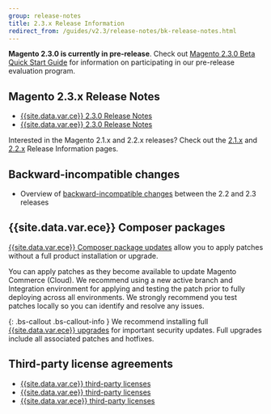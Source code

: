 ```yaml
---
group: release-notes
title: 2.3.x Release Information
redirect_from: /guides/v2.3/release-notes/bk-release-notes.html
---
```


**Magento 2.3.0 is currently in pre-release**. Check out [Magento 2.3.0 Beta Quick Start Guide]({{page.baseurl}}/release-note/quick-start.html) for information on participating in our pre-release evaluation program.

## Magento 2.3.x Release Notes

* [{{site.data.var.ce}} 2.3.0 Release Notes]({{page.baseurl}}/release-notes/ReleaseNotes2.3.0OpenSource.html)
* [{{site.data.var.ee}} 2.3.0 Release Notes]({{page.baseurl}}/release-notes/ReleaseNotes2.3.0Commerce.html)

Interested in the Magento 2.1.x and 2.2.x releases? Check out the [2.1.x]({{site.baseurl}}/guides/v2.1/release-notes/bk-release-notes.html) and [2.2.x]({{site.baseurl}}/guides/v2.2/release-notes/bk-release-notes.html) Release Information pages.  

## Backward-incompatible changes

* Overview of [backward-incompatible changes]({{page.baseurl}}/release-notes/backward-incompatible-changes.html) between the 2.2 and 2.3 releases

## {{site.data.var.ece}} Composer packages

[{{site.data.var.ece}} Composer package updates]({{site.baseurl}}/guides/v2.2/cloud/composer-packages/patch-notes.html) allow you to apply patches without a full product installation or upgrade.

You can apply patches as they become available to update Magento Commerce (Cloud). We recommend using a new active branch and Integration environment for applying and testing the patch prior to fully deploying across all environments. We strongly recommend you test patches locally so you can identify and resolve any issues.

{: .bs-callout .bs-callout-info }
We recommend installing full [{{site.data.var.ece}} upgrades]({{site.baseurl}}/guides/v2.3/cloud/project/project-upgrade.html) for important security updates. Full upgrades include all associated patches and hotfixes.

## Third-party license agreements

* [{{site.data.var.ce}} third-party licenses]({{page.baseurl}}/release-notes/third-party-licenses/community-edition.html)
* [{{site.data.var.ee}} third-party licenses]({{page.baseurl}}/release-notes/third-party-licenses/enterprise-edition.html)
* [{{site.data.var.ece}} third-party licenses]({{page.baseurl}}/release-notes/thirdparty-mccloud.html)

